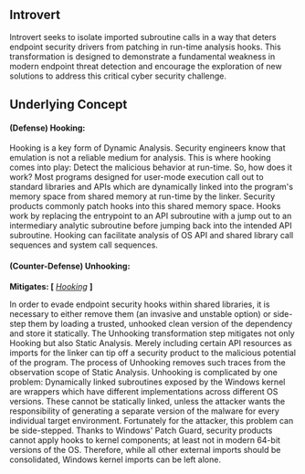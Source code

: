 ## Introvert

Introvert seeks to isolate imported subroutine calls in a way that deters endpoint security drivers from patching in run-time analysis hooks. This transformation is designed to demonstrate a fundamental weakness in modern endpoint threat detection and encourage the exploration of new solutions to address this critical cyber security challenge.

## Underlying Concept


#### **(Defense) Hooking:**

Hooking is a key form of Dynamic Analysis. Security engineers know that emulation is not a reliable medium for analysis. This is where hooking comes into play: Detect the malicious behavior at run-time. So, how does it work? Most programs designed for user-mode execution call out to standard libraries and APIs which are dynamically linked into the program's memory space from shared memory at run-time by the linker. Security products commonly patch hooks into this shared memory space. Hooks work by replacing the entrypoint to an API subroutine with a jump out to an intermediary analytic subroutine before jumping back into the intended API subroutine. Hooking can facilitate analysis of OS API and shared library call sequences and system call sequences.

#### **(Counter-Defense) Unhooking:** 
**Mitigates: \[** [_Hooking_](https://github.com/jt0dd/phantom/blob/main/README.md#defense-hooking) **\]**

In order to evade endpoint security hooks within shared libraries, it is necessary to either remove them (an invasive and unstable option) or side-step them by loading a trusted, unhooked clean version of the dependency and store it statically. The Unhooking transformation step mitigates not only Hooking but also Static Analysis. Merely including certain API resources as imports for the linker can tip off a security product to the malicious potential of the program. The process of Unhooking removes such traces from the observation scope of Static Analysis. Unhooking is complicated by one problem: Dynamically linked subroutines exposed by the Windows kernel are wrappers which have different implementations across different OS versions. These cannot be statically linked, unless the attacker wants the responsibility of generating a separate version of the malware for every individual target environment. Fortunately for the attacker, this problem can be side-stepped. Thanks to Windows' Patch Guard, security products cannot apply hooks to kernel components; at least not in modern 64-bit versions of the OS. Therefore, while all other external imports should be consolidated, Windows kernel imports can be left alone.
